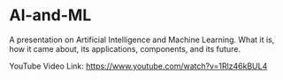 # AI-and-ML
A presentation on Artificial Intelligence and Machine Learning. What it is, how it came about, its applications, components, and its future.

YouTube Video Link:
https://www.youtube.com/watch?v=1Rlz46kBUL4
